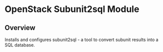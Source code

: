 # OpenStack Subunit2sql Module

## Overview

Installs and configures subunit2sql - a tool to convert subunit results into
a SQL database.
